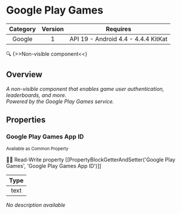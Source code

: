# Google Play Games

| Category | Version | Requires |
|:--------:|:-------:|:--------:|
|Google|1|API 19 - Android 4.4 - 4.4.4 KitKat|

:mag: {>>Non-visible component<<}

## Overview

_A non-visible component that enables game user authentication, leaderboards, and more.<br>Powered by the Google Play Games service._

## Properties

### Google Play Games App ID

<small>Available as Common Property</small>

:eyes::pencil: Read-Write property
[[PropertyBlockGetterAndSetter('Google Play Games', 'Google Play Games App ID')]]

| Type |
|:----:|
|text|

_No description available_